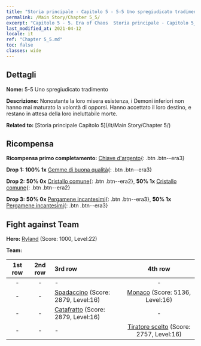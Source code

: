 ```yaml
---
title: "Storia principale - Capitolo 5 - 5-5 Uno spregiudicato tradimento"
permalink: /Main Story/Chapter 5_5/
excerpt: "Capitolo 5 - 5. Era of Chaos  Storia principale - Capitolo 5_5. 5-5 Uno spregiudicato tradimento"
last_modified_at: 2021-04-12
locale: it
ref: "Chapter 5_5.md"
toc: false
classes: wide
---
```


## Dettagli

 **Nome:** 5-5 Uno spregiudicato tradimento

 **Descrizione:** Nonostante la loro misera esistenza, i Demoni inferiori non hanno mai maturato la volontà di opporsi. Hanno accettato il loro destino, e restano in attesa della loro ineluttabile morte.

 **Related to:** [Storia principale Capitolo 5](/it/Main Story/Chapter 5/)

## Ricompensa

 **Ricompensa primo completamento:** [Chiave d'argento](/it/Items/con_693/){: .btn .btn--era3}

 **Drop 1:** **100% 1x** [Gemme di buona qualità](/it/Items/mat_16/){: .btn .btn--era3}

 **Drop 2:** **50% 0x** [Cristallo comune](/it/Items/mat_11/){: .btn .btn--era2}, **50% 1x** [Cristallo comune](/it/Items/mat_11/){: .btn .btn--era2}

 **Drop 3:** **50% 0x** [Pergamene incantesimi](/it/Items/con_694/){: .btn .btn--era3}, **50% 1x** [Pergamene incantesimi](/it/Items/con_694/){: .btn .btn--era3}


## Fight against Team
 **Hero:** [Ryland](/it/heroes/Ryland/) (Score: 1000, Level:22)

 **Team:**


  | 1st row | 2nd row | 3rd row | 4th row |
  |:----:|:----:|:----|:----:|
  | - | - | - | - |
  | - | - | [Spadaccino](/it/units/Swordsman/) (Score: 2879, Level:16)  | [Monaco](/it/units/Monk/) (Score: 5136, Level:16)  |
  | - | - | [Catafratto](/it/units/Cavalier/) (Score: 2879, Level:16)  | - |
  | - | - | - | [Tiratore scelto](/it/units/Marksman/) (Score: 2757, Level:16)  |


